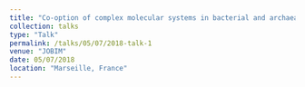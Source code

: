 ```yaml
---
title: "Co-option of complex molecular systems in bacterial and archaeal membranes"
collection: talks
type: "Talk"
permalink: /talks/05/07/2018-talk-1
venue: "JOBIM"
date: 05/07/2018
location: "Marseille, France"
---
```

